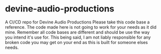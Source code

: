 # devine-audio-productions
A CI/CD repo for Devine Audio Productions
Please take this code base a reference. The code made here is not going to work for your needs as it did mine.
Remember all code bases are different and should be use the way you intend it's use for.
This being said, I am not liably responsible for any broken code you may get on your end as this is built for someone elses needs.
